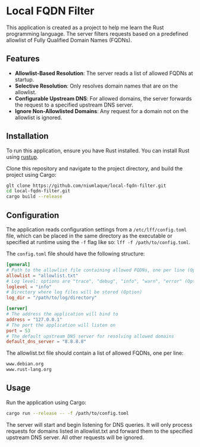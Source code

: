 # Local FQDN Filter
This application is created as a project to help me learn the Rust programming language.
The server filters requests based on a predefined allowlist of Fully Qualified Domain Names (FQDNs).

## Features

- **Allowlist-Based Resolution**: The server reads a list of allowed FQDNs at startup.
- **Selective Resolution**: Only resolves domain names that are on the allowlist.
- **Configurable Upstream DNS**: For allowed domains, the server forwards the request to a specified upstream DNS server.
- **Ignore Non-Allowlisted Domains**: Any request for a domain not on the allowlist is ignored.

## Installation

To run this application, ensure you have Rust installed. You can install Rust using [rustup](https://rustup.rs/).

Clone this repository and navigate to the project directory, and build the project using Cargo:
```sh
glt clone https://github.com/niumlaque/local-fqdn-filter.git
cd local-fqdn-filter.git
cargo build --release
```

## Configuration

The application reads configuration settings from a `/etc/lff/config.toml` file, which can be placed in the same directory as the executable or specified at runtime using the `-f` flag like so: `lff -f /path/to/config.toml`.

The `config.toml` file should have the following structure:
```toml
[general]
# Path to the allowlist file containing allowed FQDNs, one per line (Option)
allowlist = "allowlist.txt"
# Log level: options are "trace", "debug", "info", "warn", "error" (Option)
loglevel = "info"
# Directory where log files will be stored (Option)
log_dir = "/path/to/log/directory"

[server]
# The address the application will bind to
address = "127.0.0.1"
# The port the application will listen on
port = 53
# The default upstream DNS server for resolving allowed domains
default_dns_server = "8.8.8.8"
```

The allowlist.txt file should contain a list of allowed FQDNs, one per line:
```txt
www.debian.org
www.rust-lang.org
```

## Usage
Run the application using Cargo:
```sh
cargo run --release -- -f /path/to/config.toml
```
The server will start and begin listening for DNS queries. It will only process requests for domains listed in allowlist.txt and forward them to the specified upstream DNS server. All other requests will be ignored.
